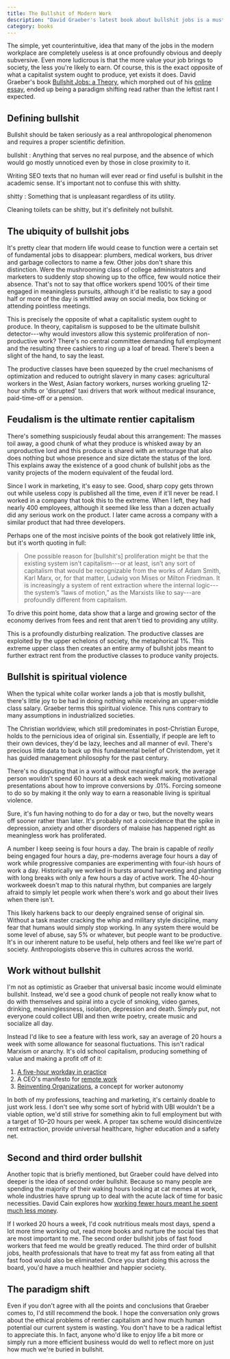 ```yaml
---
title: The Bullshit of Modern Work 
description: "David Graeber's latest book about bullshit jobs is a must read for anyone interested in how a supposedly capitalist society continues to product bloated companies with millions of works doing essentially nothing and the societal consequences thereof." 
category: books
--- 
```


The simple, yet counterintuitive, idea that many of the jobs in the modern workplace are completely useless is at once profoundly obvious and deeply subversive. Even more ludicrous is that the more value your job brings to society, the less you're likely to earn. Of course, this is the exact opposite of what a capitalist system ought to produce, yet exists it does. David Graeber's book [Bullshit Jobs: a Theory][bbs], which morphed out of his [online essay][obs], ended up being a paradigm shifting read rather than the leftist rant I expected.

## Defining bullshit 

Bullshit should be taken seriously as a real anthropological phenomenon and requires a proper scientific definition. 

bullshit
: Anything that serves no real purpose, and the absence of which would go mostly unnoticed even by those in close proximity to it.

Writing SEO texts that no human will ever read or find useful is bullshit in the academic sense. It's important not to confuse this with shitty. 

shitty 
: Something that is unpleasant regardless of its utility. 

Cleaning toilets can be shitty, but it's definitely not bullshit. 

## The ubiquity of bullshit jobs 

It's pretty clear that modern life would cease to function were a certain set of fundamental jobs to disappear: plumbers, medical workers, bus driver and garbage collectors to name a few. Other jobs don't share this distinction. Were the mushrooming class of college administrators and marketers to suddenly stop showing up to the office, few would notice their absence. That's not to say that office workers spend 100% of their time engaged in meaningless pursuits, although it'd be realistic to say a good half or more of the day is whittled away on social media, box ticking or attending pointless meetings. 

This is precisely the opposite of what a capitalistic system ought to produce. In theory, capitalism is supposed to be the ultimate bullshit detector---why would investors allow this systemic proliferation of non-productive work? There's no central committee demanding full employment and the resulting three cashiers to ring up a loaf of bread. There's been a slight of the hand, to say the least. 

The productive classes have been squeezed by the cruel mechanisms of optimization and reduced to outright slavery in many cases: agricultural workers in the West, Asian factory workers, nurses working grueling 12-hour shifts or 'disrupted' taxi drivers that work without medical insurance, paid-time-off or a pension. 

## Feudalism is the ultimate rentier capitalism 

There's something suspiciously feudal about this arrangement: The masses toil away, a good chunk of what they produce is whisked away by an unproductive lord and this produce is shared with an entourage that also does nothing but whose presence and size dictate the status of the lord. This explains away the existence of a good chunk of bullshit jobs as the vanity projects of the modern equivalent of the feudal lord. 

Since I work in marketing, it's easy to see. Good, sharp copy gets thrown out while useless copy is published all the time, even if it'll never be read. I worked in a company that took this to the extreme. When I left, they had nearly 400 employees, although it seemed like less than a dozen actually did any serious work on the product. I later came across a company with a similar product that had three developers.

Perhaps one of the most incisive points of the book got relatively little ink, but it's worth quoting in full: 

> One possible reason for [bullshit's] proliferation might be that the existing system isn’t capitalism---or at least, isn’t any sort of capitalism that would be recognizable from the works of Adam Smith, Karl Marx, or, for that matter, Ludwig von Mises or Milton Friedman. It is increasingly a system of rent extraction where the internal logic---the system’s “laws of motion,” as the Marxists like to say---are profoundly different from capitalism.

To drive this point home, data show that a large and growing sector of the economy derives from fees and rent that aren't tied to providing any utility. 

This is a profoundly disturbing realization. The productive classes are exploited by the upper echelons of society, the metaphorical 1%. This extreme upper class then creates an entire army of bullshit jobs meant to further extract rent from the productive classes to produce vanity projects. 

## Bullshit is spiritual violence 

When the typical white collar worker lands a job that is mostly bullshit, there's little joy to be had in doing nothing while receiving an upper-middle class salary. Graeber terms this spiritual violence. This runs contrary to many assumptions in industrialized societies. 

The Christian worldview, which still predominates in post-Christian Europe, holds to the pernicious idea of original sin. Essentially, if people are left to their own devices, they'd be lazy, leeches and all manner of evil. There's precious little data to back up this fundamental belief of Christendom, yet it has guided management philosophy for the past century.

There's no disputing that in a world without meaningful work, the average person wouldn't spend 60 hours at a desk each week making motivational presentations about how to improve conversions by .01%. Forcing someone to do so by making it the only way to earn a reasonable living is spiritual violence. 

Sure, it's fun having nothing to do for a day or two, but the novelty wears off sooner rather than later. It's probably not a coincidence that the spike in depression, anxiety and other disorders of malaise has happened right as meaningless work has proliferated.  

A number I keep seeing is four hours a day. The brain is capable of *really* being engaged four hours a day, pre-moderns average four hours a day of work while progressive companies are experimenting with four-ish hours of work a day. Historically we worked in bursts around harvesting and planting with long breaks with only a few hours a day of active work. The 40-hour workweek doesn't map to this natural rhythm, but companies are largely afraid to simply let people work when there's work and go about their lives when there isn't. 

This likely harkens back to our deeply engrained sense of original sin. Without a task master cracking the whip and military style discipline, many fear that humans would simply stop working. In any system there would be some level of abuse, say 5% or whatever, but people want to be productive. It's in our inherent nature to be useful, help others and feel like we're part of society. Anthropologists observe this in cultures across the world. 

## Work without bullshit 

I'm not as optimistic as Graeber that universal basic income would eliminate bullshit. Instead, we'd see a good chunk of people not really know what to do with themselves and spiral into a cycle of smoking, video games, drinking, meaninglessness, isolation, depression and death. Simply put, not everyone could collect UBI and then write poetry, create music and socialize all day. 

Instead I'd like to see a feature with less work, say an average of 20 hours a week with some allowance for seasonal fluctuations. This isn't radical Marxism or anarchy. It's old school capitalism, producing something of value and making a profit off of it: 

1. [A five-hour workday in practice][5hd]
2. A CEO's manifesto for [remote work][rem] 
3. [Reinventing Organizations][rio], a concept for worker autonomy

In both of my professions, teaching and marketing, it's certainly doable to just work less. I don't see why some sort of hybrid with UBI wouldn't be a viable option, we'd still strive for something akin to full employment but with a target of 10–20 hours per week. A proper tax scheme would disincentivize rent extraction, provide universal healthcare, higher education and a safety net. 

## Second and third order bullshit 

Another topic that is briefly mentioned, but Graeber could have delved into deeper is the idea of second order bullshit. Because so many people are spending the majority of their waking hours looking at cat memes at work, whole industries have sprung up to deal with the acute lack of time for basic necessities. David Cain explores how [working fewer hours meant he spent much less money][40r].

If I worked 20 hours a week, I'd cook nutritious meals most days, spend a lot more time working out, read more books and nurture the social ties that are most important to me. The second order bullshit jobs of fast food workers that feed me would be greatly reduced. The third order of bullshit jobs, health professionals that have to treat my fat ass from eating all that fast food would also be eliminated. Once you start doing this across the board, you'd have a much healthier and happier society.

## The paradigm shift 

Even if you don't agree with all the points and conclusions that Graeber comes to, I'd still recommend the book. I hope the conversation only grows about the ethical problems of rentier capitalism and how much human potential our current system is wasting. You don't have to be a radical leftist to appreciate this. In fact, anyone who'd like to enjoy life a bit more or simply run a more efficient business would do well to reflect more on just how much we're buried in bullshit. 
 
[bbs]: https://en.wikipedia.org/wiki/Bullshit_Jobs
[obs]: https://strikemag.org/bullshit-jobs/
[5hd]: https://www.entrepreneur.com/article/279772
[rem]: https://basecamp.com/books/remote
[rio]: http://www.reinventingorganizations.com
[40r]: https://www.raptitude.com/2010/07/your-lifestyle-has-already-been-designed/